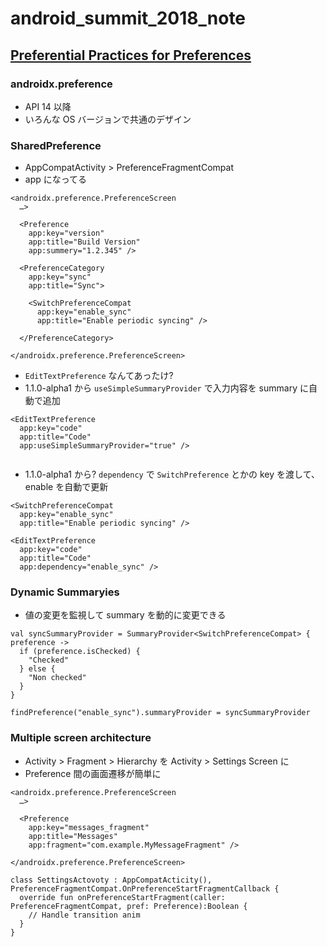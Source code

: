 # android_summit_2018_note

## [Preferential Practices for Preferences](https://youtu.be/PS9jhuHECEQ)
### androidx.preference  
* API 14 以降  
* いろんな OS バージョンで共通のデザイン  

### SharedPreference
* AppCompatActivity > PreferenceFragmentCompat  
* app になってる  
```
<androidx.preference.PreferenceScreen 
  …>
  
  <Preference
    app:key="version"
    app:title="Build Version"
    app:summery="1.2.345" />
    
  <PreferenceCategory
    app:key="sync"
    app:title="Sync">
    
    <SwitchPreferenceCompat
      app:key="enable_sync"
      app:title="Enable periodic syncing" />
    
  </PreferenceCategory>
  
</androidx.preference.PreferenceScreen>
```

* `EditTextPreference` なんてあったけ?  
* 1.1.0-alpha1 から `useSimpleSummaryProvider` で入力内容を summary に自動で追加  

```
<EditTextPreference
  app:key="code"
  app:title="Code"
  app:useSimpleSummaryProvider="true" />
  
```

* 1.1.0-alpha1 から? `dependency` で `SwitchPreference` とかの key を渡して、 enable を自動で更新  

```
<SwitchPreferenceCompat
  app:key="enable_sync"
  app:title="Enable periodic syncing" />
  
<EditTextPreference
  app:key="code"
  app:title="Code"
  app:dependency="enable_sync" />
```

### Dynamic Summaryies  

* 値の変更を監視して summary を動的に変更できる  

```
val syncSummaryProvider = SummaryProvider<SwitchPreferenceCompat> { preference -> 
  if (preference.isChecked) {
    "Checked"
  } else {
    "Non checked"
  }
}

findPreference("enable_sync").summaryProvider = syncSummaryProvider
```

### Multiple screen architecture  

* Activity > Fragment > Hierarchy を Activity > Settings Screen に
* Preference 間の画面遷移が簡単に  

```
<androidx.preference.PreferenceScreen 
  …>
  
  <Preference
    app:key="messages_fragment"
    app:title="Messages"
    app:fragment="com.example.MyMessageFragment" />
  
</androidx.preference.PreferenceScreen>
```


```
class SettingsActovoty : AppCompatActicity(), PreferenceFragmentCompat.OnPreferenceStartFragmentCallback {
  override fun onPreferenceStartFragment(caller: PreferenceFragmentCompat, pref: Preference):Boolean {
    // Handle transition anim
  }
}
```

